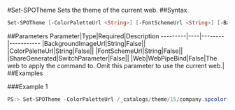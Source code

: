 #Set-SPOTheme
Sets the theme of the current web.
##Syntax
```powershell
Set-SPOTheme [-ColorPaletteUrl <String>] [-FontSchemeUrl <String>] [-BackgroundImageUrl <String>] [-ShareGenerated [<SwitchParameter>]] [-Web <WebPipeBind>]
```


##Parameters
Parameter|Type|Required|Description
---------|----|--------|-----------
|BackgroundImageUrl|String|False||
|ColorPaletteUrl|String|False||
|FontSchemeUrl|String|False||
|ShareGenerated|SwitchParameter|False||
|Web|WebPipeBind|False|The web to apply the command to. Omit this parameter to use the current web.|
##Examples

###Example 1
```powershell
PS:> Set-SPOTheme -ColorPaletteUrl /_catalogs/theme/15/company.spcolor
```

